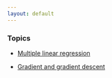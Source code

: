 ```yaml
---
layout: default
---
```


### Topics

- [Multiple linear regression](./jupyter_notebooks_in_html/rdm001_multiple_linear_regression/multiple_linear_regression.html)

- [Gradient and gradient descent](./jupyter_notebooks_in_html/rdm002_gradient_and_gradient_descent/gradient_and_gradient_descent.html)
